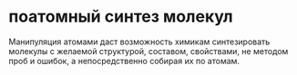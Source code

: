 # поатомный синтез молекул
Манипуляция атомами даст возможность химикам синтезировать молекулы с желаемой структурой, составом, свойствами, не методом проб и ошибок, а непосредственно собирая их по атомам.